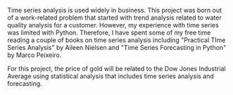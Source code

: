 Time series analysis is used widely in business.  This project was born out of a work-related problem that started with trend analysis related to water quality analysis for a customer.  However, my experience with time series was limited with Python.  Therefore, I have spent some of my free time reading a couple of books on time series analysis including "Practical TIme Series Analysis" by Aileen Nielsen and "Time Series Forecasting in Python" by Marco Peixeiro.

For this project, the price of gold will be related to the Dow Jones Industrial Average using statistical analysis that includes time series analysis and forecasting.

